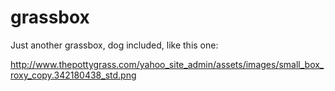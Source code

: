 grassbox
========
Just another grassbox, dog included, like this one:

http://www.thepottygrass.com/yahoo_site_admin/assets/images/small_box_roxy_copy.342180438_std.png
